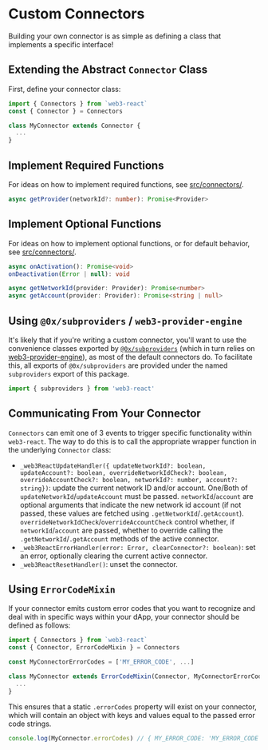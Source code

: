 # Custom Connectors

Building your own connector is as simple as defining a class that implements a specific interface!

## Extending the Abstract `Connector` Class

First, define your connector class:

```javascript
import { Connectors } from `web3-react`
const { Connector } = Connectors

class MyConnector extends Connector {
  ...
}
```

## Implement Required Functions

For ideas on how to implement required functions, see [src/connectors/](./src/connectors/).

```typescript
async getProvider(networkId?: number): Promise<Provider>
```

## Implement Optional Functions

For ideas on how to implement optional functions, or for default behavior, see [src/connectors/](./src/connectors/).

```typescript
async onActivation(): Promise<void>
onDeactivation(Error | null): void

async getNetworkId(provider: Provider): Promise<number>
async getAccount(provider: Provider): Promise<string | null>
```

## Using `@0x/subproviders` / `web3-provider-engine`

It's likely that if you're writing a custom connector, you'll want to use the convenience classes exported by [`@0x/subproviders`](https://github.com/0xProject/0x-monorepo/tree/development/packages/subproviders) (which in turn relies on [web3-provider-engine](https://github.com/MetaMask/web3-provider-engine)), as most of the default connectors do. To facilitate this, all exports of `@0x/subproviders` are provided under the named `subproviders` export of this package.

```javascript
import { subproviders } from 'web3-react'
```

## Communicating From Your Connector

`Connectors` can emit one of 3 events to trigger specific functionality within `web3-react`. The way to do this is to call the appropriate wrapper function in the underlying `Connector` class:

- `_web3ReactUpdateHandler({ updateNetworkId?: boolean, updateAccount?: boolean, overrideNetworkIdCheck?: boolean, overrideAccountCheck?: boolean, networkId?: number, account?: string})`: update the current network ID and/or account. One/Both of `updateNetworkId`/`updateAccount` must be passed. `networkId`/`account` are optional arguments that indicate the new network id account (if not passed, these values are fetched using `.getNetworkId`/`.getAccount`). `overrideNetworkIdCheck`/`overrideAccountCheck` control whether, if `networkId`/`account` are passed, whether to override calling the `.getNetworkId`/`.getAccount` methods of the active connector.
- `_web3ReactErrorHandler(error: Error, clearConnector?: boolean)`: set an error, optionally clearing the current active connector.
- `_web3ReactResetHandler()`: unset the connector.

## Using `ErrorCodeMixin`

If your connector emits custom error codes that you want to recognize and deal with in specific ways within your dApp, your connector should be defined as follows:

```javascript
import { Connectors } from `web3-react`
const { Connector, ErrorCodeMixin } = Connectors

const MyConnectorErrorCodes = ['MY_ERROR_CODE', ...]

class MyConnector extends ErrorCodeMixin(Connector, MyConnectorErrorCodes) {
  ...
}
```

This ensures that a static `.errorCodes` property will exist on your connector, which will contain an object with keys and values equal to the passed error code strings.

```javascript
console.log(MyConnector.errorCodes) // { MY_ERROR_CODE: 'MY_ERROR_CODE', ... }
```
